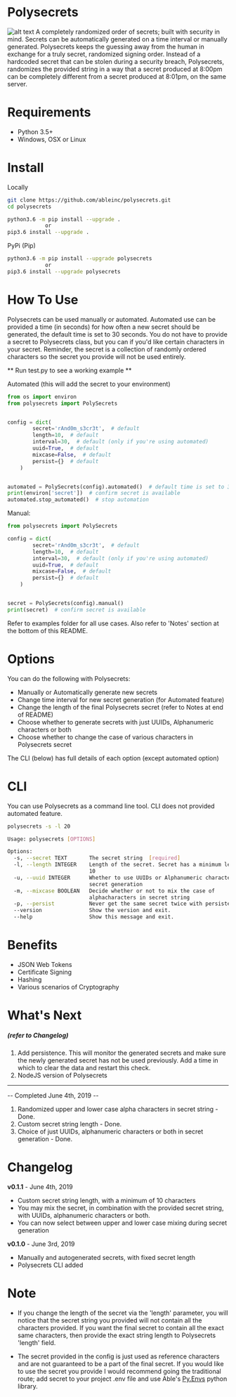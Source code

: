 # Polysecrets
![alt text](https://img.icons8.com/dotty/80/000000/mesh.png "Polysecrets Logo")
A completely randomized order of secrets; built with security in mind. Secrets can be automatically generated
on a time interval or manually generated. Polysecrets keeps the guessing away from the human in exchange for
a truly secret, randomized signing order. Instead of a hardcoded secret that can be stolen during a security
breach, Polysecrets, randomizes the provided string in a way that a secret produced at 8:00pm can be completely
different from a secret produced at 8:01pm, on the same server.

# Requirements
* Python 3.5+
* Windows, OSX or Linux

# Install
Locally
```bash
git clone https://github.com/ableinc/polysecrets.git
cd polysecrets

python3.6 -m pip install --upgrade .
            or 
pip3.6 install --upgrade .
```
PyPi (Pip)
```bash
python3.6 -m pip install --upgrade polysecrets
            or
pip3.6 install --upgrade polysecrets
```
# How To Use
Polysecrets can be used manually or automated. Automated use can be provided a time (in seconds) for
how often a new secret should be generated, the default time is set to 30 seconds. You do not have
to provide a secret to Polysecrets class, but you can if you'd like
certain characters in your secret. Reminder, the secret is a collection of
randomly ordered characters so the secret you provide will not be used entirely.<br />

** Run test.py to see a working example ** <br />

Automated (this will add the secret to your environment)
```python
from os import environ
from polysecrets import PolySecrets


config = dict(
        secret='rAnd0m_s3cr3t',  # default
        length=10,  # default
        interval=30,  # default (only if you're using automated)
        uuid=True,  # default
        mixcase=False,  # default
        persist={}  # default
    )


automated = PolySecrets(config).automated()  # default time is set to 30 seconds
print(environ['secret'])  # confirm secret is available
automated.stop_automated()  # stop automation

```

Manual: 
```python
from polysecrets import PolySecrets

config = dict(
        secret='rAnd0m_s3cr3t',  # default
        length=10,  # default
        interval=30,  # default (only if you're using automated)
        uuid=True,  # default
        mixcase=False,  # default
        persist={}  # default
    )


secret = PolySecrets(config).manual()
print(secret)  # confirm secret is available
```

Refer to examples folder for all use cases.
Also refer to 'Notes' section at the bottom of
this README.

# Options
You can do the following with Polysecrets:
* Manually or Automatically generate new secrets
* Change time interval for new secret generation (for Automated feature)
* Change the length of the final Polysecrets secret (refer to Notes at end of README)
* Choose whether to generate secrets with just UUIDs, Alphanumeric characters or both
* Choose whether to change the case of various characters in Polysecrets secret

The CLI (below) has full details of each option (except automated option)

# CLI
You can use Polysecrets as a command line tool. CLI does not provided automated feature. <br />
```bash
polysecrets -s -l 20 
```

```bash 
Usage: polysecrets [OPTIONS]

Options:
  -s, --secret TEXT       The secret string  [required]
  -l, --length INTEGER    Length of the secret. Secret has a minimum length of
                          10
  -u, --uuid INTEGER      Whether to use UUIDs or Alphanumeric characters for
                          secret generation
  -m, --mixcase BOOLEAN   Decide whether or not to mix the case of
                          alphacharacters in secret string
  -p, --persist           Never get the same secret twice with persistence from MongoDB
  --version               Show the version and exit.
  --help                  Show this message and exit.

```

# Benefits
* JSON Web Tokens
* Certificate Signing
* Hashing
* Various scenarios of Cryptography

# What's Next <h5>(refer to Changelog)</h5>
1. Add persistence. This will monitor the generated secrets and make sure the newly generated secret
has not be used previously. Add a time in which to clear the data and restart this check.
2. NodeJS version of Polysecrets
________
 -- Completed June 4th, 2019 -- <br />
1. Randomized upper and lower case alpha characters in secret string - Done. <br />
2. Custom secret string length - Done. <br />
3. Choice of just UUIDs, alphanumeric characters or both in secret generation - Done. <br />

# Changelog
**v0.1.1** - June 4th, 2019
* Custom secret string length, with a minimum of 10 characters
* You may mix the secret, in combination with the provided secret string, with UUIDs, alphanumeric characters or both.
* You can now select between upper and lower case mixing during secret generation

**v0.1.0** - June 3rd, 2019
* Manually and autogenerated secrets, with fixed secret length
* Polysecrets CLI added

# Note

- If you change the length of the secret via the 'length' parameter, you will notice that the 
secret string you provided will not contain all the characters provided. If you want the final
secret to contain all the exact same characters, then provide the exact string length to 
Polysecrets 'length' field.

- The secret provided in the config is just used as reference characters and are not
guaranteed to be a part of the final secret. If you would like to use the secret you
provide I would recommend going the traditional route; add secret to your project 
.env file and use Able's <a href="https://github.com/ableinc/pydotenvs">Py.Envs</a>
python library.
